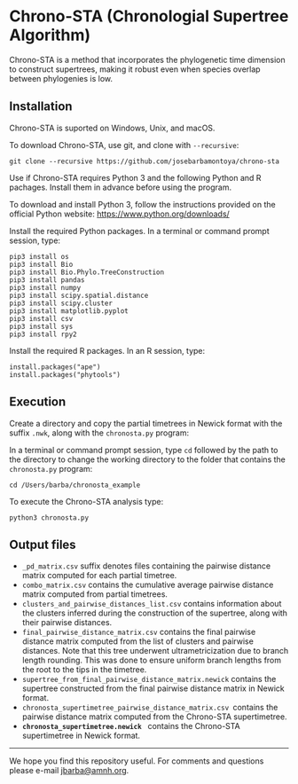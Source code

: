# Chrono-STA (Chronologial Supertree Algorithm)

Chrono-STA is a  method that incorporates the phylogenetic time dimension to construct supertrees, making it robust even when species overlap between phylogenies is low.

## Installation

Chrono-STA is suported on Windows, Unix, and macOS.

To download Chrono-STA, use git, and clone with `--recursive`:
```
git clone --recursive https://github.com/josebarbamontoya/chrono-sta
```

Use if Chrono-STA requires Python 3 and the following Python and R pachages. Install them in advance before using the program.

To download and install Python 3, follow the instructions provided on the official Python website:
	https://www.python.org/downloads/

Install the required Python packages. In a terminal or command prompt session, type:

	pip3 install os
	pip3 install Bio
	pip3 install Bio.Phylo.TreeConstruction 
	pip3 install pandas
	pip3 install numpy
	pip3 install scipy.spatial.distance
	pip3 install scipy.cluster 
	pip3 install matplotlib.pyplot 
	pip3 install csv
	pip3 install sys
	pip3 install rpy2

Install the required R packages. In an R session, type:

	install.packages("ape")
	install.packages("phytools")

## Execution

Create a directory and copy the partial timetrees in Newick format with the suffix `.nwk`, along with the `chronosta.py` program:

In a terminal or command prompt session, type `cd` followed by the path to the directory to change the working directory to the folder that contains the `chronosta.py` program:	
```
cd /Users/barba/chronosta_example
```

To execute the Chrono-STA analysis type:
```
python3 chronosta.py
```

## Output files

- `_pd_matrix.csv` suffix denotes files containing the pairwise distance matrix computed for each partial timetree.
- `combo_matrix.csv` contains the cumulative average pairwise distance matrix computed from partial timetrees. 
- `clusters_and_pairwise_distances_list.csv` contains information about the clusters inferred during the construction of the supertree, along with their pairwise distances. 
- `final_pairwise_distance_matrix.csv` contains the final pairwise distance matrix computed from the list of clusters and pairwise distances. Note that this tree underwent ultrametricization due to branch length rounding. This was done to ensure uniform branch lengths from the root to the tips in the timetree.
- `supertree_from_final_pairwise_distance_matrix.newick` contains the supertree constructed from the final pairwise distance matrix in Newick format.
- `chronosta_supertimetree_pairwise_distance_matrix.csv `contains the pairwise distance matrix computed from the Chrono-STA supertimetree.
- **`chronosta_supertimetree.newick `** contains the Chrono-STA supertimetree in Newick format.

---
We hope you find this repository useful. For comments and questions please e-mail jbarba@amnh.org.

